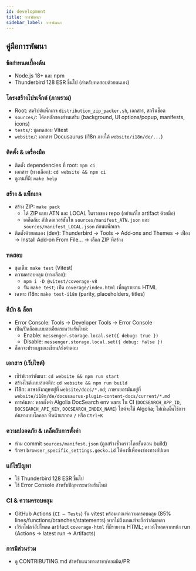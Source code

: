 ```yaml
---
id: development
title: การพัฒนา
sidebar_label: การพัฒนา
---
```


## คู่มือการพัฒนา

### ข้อกำหนดเบื้องต้น

- Node.js 18+ และ npm
- Thunderbird 128 ESR ขึ้นไป (สำหรับทดสอบด้วยตนเอง)

### โครงสร้างโปรเจ็กต์ (ภาพรวม)

- Root: สคริปต์แพ็กเกจ `distribution_zip_packer.sh`, เอกสาร, สกรีนช็อต
- `sources/`: โค้ดหลักของส่วนเสริม (background, UI options/popup, manifests, icons)
- `tests/`: ชุดทดสอบ Vitest
- `website/`: เอกสาร Docusaurus (i18n ภายใต้ `website/i18n/de/...`)

### ติดตั้ง & เครื่องมือ

- ติดตั้ง dependencies ที่ root: `npm ci`
- เอกสาร (ทางเลือก): `cd website && npm ci`
- ดูงานที่มี: `make help`

### สร้าง & แพ็กเกจ

- สร้าง ZIP: `make pack`
  - ได้ ZIP แบบ ATN และ LOCAL ในรากของ repo (อย่าแก้ไข artifact ด้วยมือ)
  - เคล็ดลับ: อัปเดตเวอร์ชันใน `sources/manifest_ATN.json` และ `sources/manifest_LOCAL.json` ก่อนแพ็กเกจ
- ติดตั้งด้วยตนเอง (dev): Thunderbird → Tools → Add‑ons and Themes → เฟือง → Install Add‑on From File… → เลือก ZIP ที่สร้าง

### ทดสอบ

- ชุดเต็ม: `make test` (Vitest)
- ความครอบคลุม (ทางเลือก):
  - `npm i -D @vitest/coverage-v8`
  - รัน `make test`; เปิด `coverage/index.html` เพื่อดูรายงาน HTML
- เฉพาะ i18n: `make test-i18n` (parity, placeholders, titles)

### ดีบัก & ล็อก

- Error Console: Tools → Developer Tools → Error Console
- เปิด/ปิดล็อกแบบละเอียดระหว่างรันไทม์:
  - Enable: `messenger.storage.local.set({ debug: true })`
  - Disable: `messenger.storage.local.set({ debug: false })`
- ล็อกจะปรากฏขณะเขียน/ส่งคำตอบ

### เอกสาร (เว็บไซต์)

- เซิร์ฟเวอร์พัฒนา: `cd website && npm run start`
- สร้างไซต์แบบสแตติก: `cd website && npm run build`
- i18n: ภาษาอังกฤษอยู่ที่ `website/docs/*.md`; ภาษาเยอรมันอยู่ที่ `website/i18n/de/docusaurus-plugin-content-docs/current/*.md`
- การค้นหา: หากตั้งค่า Algolia DocSearch env vars ใน CI (`DOCSEARCH_APP_ID`, `DOCSEARCH_API_KEY`, `DOCSEARCH_INDEX_NAME`) ไซต์จะใช้ Algolia; ไม่เช่นนั้นใช้การค้นหาแบบโลคอล ที่หน้าแรกกด `/` หรือ `Ctrl+K`

### ความปลอดภัย & เคล็ดลับการตั้งค่า

- ห้าม commit `sources/manifest.json` (ถูกสร้างชั่วคราวโดยขั้นตอน build)
- รักษา `browser_specific_settings.gecko.id` ให้คงที่เพื่อคงช่องทางอัปเดต

### แก้ไขปัญหา

- ใช้ Thunderbird 128 ESR ขึ้นไป
- ใช้ Error Console สำหรับปัญหาระหว่างรันไทม์

### CI & ความครอบคลุม

- GitHub Actions (`CI — Tests`) รัน vitest พร้อมเกณฑ์ความครอบคลุม (85% lines/functions/branches/statements) หากไม่ถึงเกณฑ์จะถือว่าล้มเหลว
- เวิร์กโฟลว์อัปโหลด artifact `coverage-html` ที่มีรายงาน HTML; ดาวน์โหลดจากหน้า run (Actions → latest run → Artifacts)

### การมีส่วนร่วม

- ดู CONTRIBUTING.md สำหรับแนวทางสาขา/คอมมิต/PR
